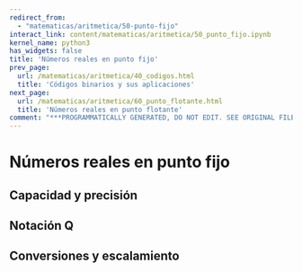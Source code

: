 ```yaml
---
redirect_from:
  - "matematicas/aritmetica/50-punto-fijo"
interact_link: content/matematicas/aritmetica/50_punto_fijo.ipynb
kernel_name: python3
has_widgets: false
title: 'Números reales en punto fijo'
prev_page:
  url: /matematicas/aritmetica/40_codigos.html
  title: 'Códigos binarios y sus aplicaciones'
next_page:
  url: /matematicas/aritmetica/60_punto_flotante.html
  title: 'Números reales en punto flotante'
comment: "***PROGRAMMATICALLY GENERATED, DO NOT EDIT. SEE ORIGINAL FILES IN /content***"
---
```

# **Números reales en punto fijo**



## Capacidad y precisión



## Notación Q



## Conversiones y escalamiento


